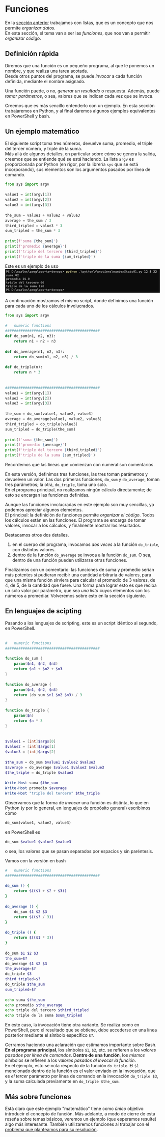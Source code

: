 # Funciones

En la [sección anterior](./arrays-listas.md) trabajamos con listas, que es un concepto que nos permite _organizar datos_.  
En esta sección, el tema van a ser las _funciones_, que nos van a permitir _organizar código_.

## Definición rápida
Diremos que una función es un pequeño programa, al que le ponemos un nombre, y que realiza una tarea acotada.  
Desde otros puntos del programa, se puede _invocar_ a cada función definida, mediante el nombre asignado.

Una función puede, o no, _generar un resultado_ o respuesta. Además, puede _tomar parámetros_, o sea, valores que se indican cada vez que se invoca.

Creemos que es más sencillo entenderlo con un ejemplo. En esta sección trabajaremos en Python, y al final daremos algunos ejemplos equivalentes en PowerShell y bash.  

## Un ejemplo matemático
El siguiente script toma tres números, devuelve suma, promedio, el triple del tercer número, y triple de la suma.  
Más allá de algunos detalles, en particular sobre cómo se genera la salida, creemos que se entiende qué se está haciendo. La lista `argv` es proporcionada por Python (en rigor, por la librería `sys` que se está incorporando), sus elementos son los argumentos pasados por línea de comando.
``` python
from sys import argv

value1 = int(argv[1])
value2 = int(argv[2])
value3 = int(argv[3])

the_sum = value1 + value2 + value3
average = the_sum / 3
third_tripled = value3 * 3
sum_tripled = the_sum * 3

print(f'suma {the_sum}')
print(f'promedio {average}')
print(f'triple del tercero {third_tripled}')
print(f'triple de la suma {sum_tripled}')
```
Este es un ejemplo de uso
![uso number-stats](./images/number-stats.jpg) 

A continuación mostramos el mismo script, donde definimos una función para cada uno de los cálculos involucrados.
``` python
from sys import argv

#   numeric functions
###########################################
def do_sum(n1, n2, n3):
    return n1 + n2 + n3

def do_average(n1, n2, n3):
    return do_sum(n1, n2, n3) / 3 

def do_triple(n):
    return n * 3


###########################################
value1 = int(argv[1])
value2 = int(argv[2])
value3 = int(argv[3])

the_sum = do_sum(value1, value2, value3)
average = do_average(value1, value2, value3)
third_tripled = do_triple(value3)
sum_tripled = do_triple(the_sum)

print(f'suma {the_sum}')
print(f'promedio {average}')
print(f'triple del tercero {third_tripled}')
print(f'triple de la suma {sum_tripled}')
```

Recordemos que las líneas que comienzan con numeral son comentarios.

En esta versión, definimos tres funciones, las tres toman parámetros y devuelven un valor. Las dos primeras funciones, `do_sum` y `do_average`, toman tres parámetros; la otra, `do_triple`, toma uno solo.  
En el programa principal, no realizamos ningún cálculo directamente; de esto se encargan las funciones definidas.  

Aunque las funciones involucradas en este ejemplo son muy sencillas, ya podemos apreciar algunos elementos.  
El principal: la definición de funciones permite _organizar el código_. Todos los cálculos están en las funciones. El programa se encarga de tomar valores, invocar a los cálculos, y finalmente mostrar los resultados.  

Destacamos otros dos detalles.
1. en el cuerpo del programa, invocamos _dos veces_ a la función `do_triple`, con distintos valores.
1. dentro de la función `do_average` se invoca a la función `do_sum`. O sea, dentro de una función pueden utilizarse otras funciones.  

Finalizamos con un comentario: las funciones de suma y promedio serían más potentes si pudieran recibir una cantidad arbitraria de valores, para que una misma función sirviera para calcular el promedio de 3 valores, de 4, de 5, de la cantidad que fuere. Una forma para lograr esto es que reciba un solo valor por parámetro, que sea _una lista_ cuyos elementos son los números a promediar. Volveremos sobre esto en la sección siguiente.

## En lenguajes de scipting
Pasando a los lenguajes de scripting, este es un script idéntico al segundo, en PowerShell.
``` PowerShell

#   numeric functions
###########################################

function do_sum {
    param($n1, $n2, $n3)
    return $n1 + $n2 + $n3
}

function do_average {
    param($n1, $n2, $n3)
    return (do_sum $n1 $n2 $n3) / 3
}

function do_triple {
    param($n)
    return $n * 3
}


$value1 = [int]$args[0]
$value2 = [int]$args[1]
$value3 = [int]$args[2]

$the_sum = do_sum $value1 $value2 $value3
$average = do_average $value1 $value2 $value3
$the_triple = do_triple $value3

Write-Host suma $the_sum
Write-Host promedio $average
Write-Host "triple del tercero" $the_triple
```

Observamos que la forma de _invocar_ una función es distinta, lo que en Python (y por lo general, en lenguajes de propósito general) escribimos como 
``` python
do_sum(value1, value2, value3)
```
en PowerShell es
``` PowerShell
do_sum $value1 $value2 $value3
```
o sea, los valores que se pasan separados por espacios y sin paréntesis.

Vamos con la versión en bash
``` bash
#   numeric functions
###########################################

do_sum () {
    return $(($1 + $2 + $3))
}

do_average () {
    do_sum $1 $2 $3
    return $(($? / 3))
}

do_triple () {
    return $(($1 * 3))
}

do_sum $1 $2 $3
the_sum=$?
do_average $1 $2 $3
the_average=$?
do_triple $3
third_tripled=$?
do_triple $the_sum
sum_tripled=$?

echo suma $the_sum
echo promedio $the_average
echo triple del tercero $third_tripled
echo triple de la suma $sum_tripled
```

En este caso, la invocación tiene otra variante. Se realiza como en PowerShell, pero el resultado que se obtiene, debe accederse en una línea posterior mediante el símbolo específico `$?`.

Cerramos haciendo una aclaración que estimamos importante sobre Bash.  
**En el programa principal**, los símbolos `$1`, `$2`, etc. se refieren a los _valores pasados por línea de comandos_. 
**Dentro de una función**, los _mismos_ símbolos se refieren a los _valores pasados al invocar la función_.  
En el ejemplo, esto se nota respecto de la función `do_triple`. El `$1` mencionado dentro de la función es el valor enviado en la invocación, que es _el tercer_ parámetro por línea de comando en la invocación `do_triple $3`, y la suma calculada previamente en `do_triple $the_sum`.  


## Más sobre funciones
Está claro que este ejemplo "matemático" tiene como _único_ objetivo introducir el concepto de función. Más adelante, a modo de cierre de esta reseña sobre temas básicos, veremos un ejemplo (que esperamos resulte) algo más interesante. 
También utilizaremos funciones al trabajar con el [problema que planteamos para su resolución](../desafio-enunciado).

